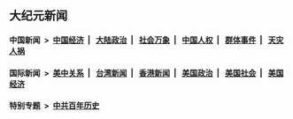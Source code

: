 ## 大纪元新闻

#### 中国新闻 &nbsp;>&nbsp; [中国经济](indexes/ncid283/README.md?01260845) &nbsp;| &nbsp; [大陆政治](indexes/ncid277/README.md?01260845) &nbsp;| &nbsp; [社会万象](indexes/ncid282/README.md?01260845) &nbsp;| &nbsp; [中国人权](indexes/ncid278/README.md?01260845) &nbsp;| &nbsp; [群体事件](indexes/ncid279/README.md?01260845) &nbsp;| &nbsp; [天灾人祸](indexes/ncid280/README.md?01260845)

#### 国际新闻 &nbsp;>&nbsp; [美中关系](indexes/nf1412576/README.md?01260845) &nbsp;| &nbsp; [台湾新闻](indexes/ncid1349361/README.md?01260845) &nbsp;| &nbsp; [香港新闻](indexes/ncid1349362/README.md?01260845) &nbsp;| &nbsp; [美国政治](indexes/ncid1078159/README.md?01260845) &nbsp;| &nbsp; [美国社会](indexes/ncid1078160/README.md?01260845) &nbsp;| &nbsp; [美国经济](indexes/ncid1078158/README.md?01260845)

#### 特别专题 &nbsp;>&nbsp; [中共百年历史](https://github.com/epoch-news/epoch-special/blob/master/README.md?01260845)  

